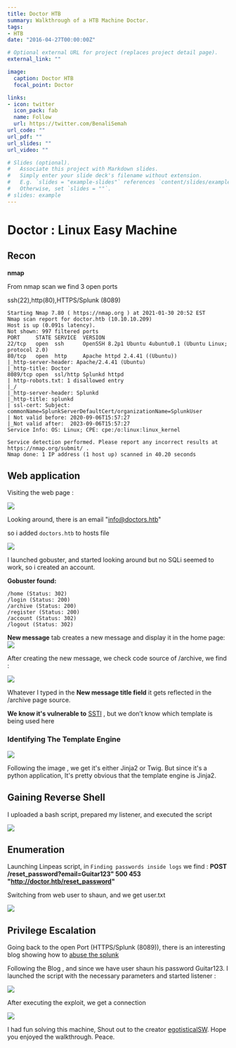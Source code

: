 ```yaml
---
title: Doctor HTB
summary: Walkthrough of a HTB Machine Doctor.
tags:
- HTB
date: "2016-04-27T00:00:00Z"

# Optional external URL for project (replaces project detail page).
external_link: ""

image:
  caption: Doctor HTB
  focal_point: Doctor

links:
- icon: twitter
  icon_pack: fab
  name: Follow
  url: https://twitter.com/BenaliSemah
url_code: ""
url_pdf: ""
url_slides: ""
url_video: ""

# Slides (optional).
#   Associate this project with Markdown slides.
#   Simply enter your slide deck's filename without extension.
#   E.g. `slides = "example-slides"` references `content/slides/example-slides.md`.
#   Otherwise, set `slides = ""`.
# slides: example
---
```

# Doctor : Linux Easy Machine

## Recon

**nmap**

From nmap scan we find 3 open ports

  ssh(22),http(80),HTTPS/Splunk (8089)

```
Starting Nmap 7.80 ( https://nmap.org ) at 2021-01-30 20:52 EST
Nmap scan report for doctor.htb (10.10.10.209)
Host is up (0.091s latency).
Not shown: 997 filtered ports
PORT     STATE SERVICE  VERSION
22/tcp   open  ssh      OpenSSH 8.2p1 Ubuntu 4ubuntu0.1 (Ubuntu Linux; protocol 2.0)
80/tcp   open  http     Apache httpd 2.4.41 ((Ubuntu))
|_http-server-header: Apache/2.4.41 (Ubuntu)
|_http-title: Doctor
8089/tcp open  ssl/http Splunkd httpd
| http-robots.txt: 1 disallowed entry 
|_/
|_http-server-header: Splunkd
|_http-title: splunkd
| ssl-cert: Subject: commonName=SplunkServerDefaultCert/organizationName=SplunkUser
| Not valid before: 2020-09-06T15:57:27
|_Not valid after:  2023-09-06T15:57:27
Service Info: OS: Linux; CPE: cpe:/o:linux:linux_kernel

Service detection performed. Please report any incorrect results at https://nmap.org/submit/ .
Nmap done: 1 IP address (1 host up) scanned in 40.20 seconds
```

## Web application

Visiting the web page :

![](https://i.imgur.com/z1SaDz3.png)

Looking around, there is an email "info@doctors.htb"

so i added ``doctors.htb`` to hosts file

![](https://i.imgur.com/xuvZhqW.png)

I launched gobuster, and started looking around but no SQLi seemed to work, so i created an account.

**Gobuster found:**

```
/home (Status: 302)
/login (Status: 200)
/archive (Status: 200)
/register (Status: 200)
/account (Status: 302)
/logout (Status: 302)
```

**New message** tab creates a new message and display it in the home page: 
![](https://i.imgur.com/mnLtVbl.png)

After creating the new message, we check code source of /archive, we find : 

![](https://i.imgur.com/7PHbXt7.png)

Whatever I typed in the **New message title field** it gets reflected in the /archive page source.

**We know it's vulnerable to** [SSTI](https://book.hacktricks.xyz/pentesting-web/ssti-server-side-template-injection) ,  but we don’t know which template is being used here

 ### Identifying The Template Engine
 
 ![](https://i.imgur.com/VLuCM1c.png)
 
 Following the image , we get it's either Jinja2 or Twig. But since it's a python application, It's pretty obvious that the template engine is Jinja2. 

## Gaining Reverse Shell

I uploaded a bash script, prepared my listener, and executed the script 

![](https://i.imgur.com/bivM64q.png)

## Enumeration 

Launching Linpeas script, in ``Finding passwords inside logs`` we find : 
**POST /reset_password?email=Guitar123" 500 453 "http://doctor.htb/reset_password"**

Switching from web user to shaun, and we get user.txt

![](https://i.imgur.com/ZP7dSjU.png)

## Privilege Escalation

Going back to the open Port (HTTPS/Splunk (8089)), there is an interesting blog showing how to [abuse the splunk](https://eapolsniper.github.io/2020/08/14/Abusing-Splunk-Forwarders-For-RCE-And-Persistence/)

Following the Blog , and since we have user shaun his password Guitar123. I launched the script with the necessary parameters and started listener : 

![](https://i.imgur.com/JhSFLk9.png)

After executing the exploit, we get a connection 

![](https://i.imgur.com/9ZpiCAF.png)


I had fun solving this machine, Shout out to the creator [egotisticalSW](https://www.hackthebox.eu/home/users/profile/94858). Hope you enjoyed the walkthrough.
Peace.
